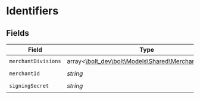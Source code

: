 # Identifiers


## Fields

| Field                                                                                             | Type                                                                                              | Required                                                                                          | Description                                                                                       | Example                                                                                           |
| ------------------------------------------------------------------------------------------------- | ------------------------------------------------------------------------------------------------- | ------------------------------------------------------------------------------------------------- | ------------------------------------------------------------------------------------------------- | ------------------------------------------------------------------------------------------------- |
| `merchantDivisions`                                                                               | array<[\bolt_dev\bolt\Models\Shared\MerchantDivisions](../../models/shared/MerchantDivisions.md)> | :heavy_check_mark:                                                                                | N/A                                                                                               | [object Object],[object Object]                                                                   |
| `merchantId`                                                                                      | *string*                                                                                          | :heavy_check_mark:                                                                                | N/A                                                                                               | 8fd9diIy59sj                                                                                      |
| `signingSecret`                                                                                   | *string*                                                                                          | :heavy_check_mark:                                                                                | N/A                                                                                               | xf833434fg2cffos92632aa6e1e4fc627a9385045gdj937fg2a127gi93cgos873                                 |